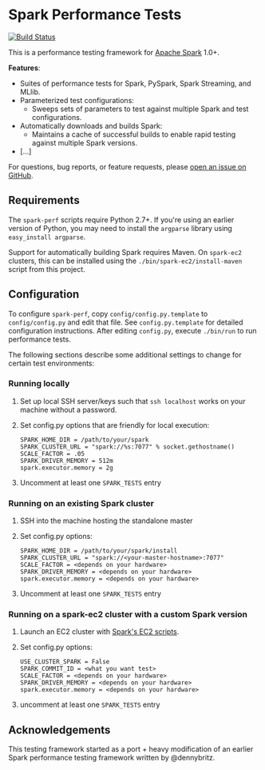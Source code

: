 # Spark Performance Tests

[![Build Status](https://travis-ci.org/databricks/spark-perf.svg?branch=master)](https://travis-ci.org/databricks/spark-perf)

This is a performance testing framework for [Apache Spark](http://spark.apache.org) 1.0+.

**Features**:

- Suites of performance tests for Spark, PySpark, Spark Streaming, and MLlib.
- Parameterized test configurations:
   - Sweeps sets of parameters to test against multiple Spark and test configurations.
- Automatically downloads and builds Spark:
   - Maintains a cache of successful builds to enable rapid testing against multiple Spark versions.
- [...]

For questions, bug reports, or feature requests, please [open an issue on GitHub](https://github.com/databricks/spark-perf/issues).

## Requirements

The `spark-perf` scripts require Python 2.7+.  If you're using an earlier version of Python, you may need to install the `argparse` library using `easy_install argparse`.

Support for automatically building Spark requires Maven.  On `spark-ec2` clusters, this can be installed using the `./bin/spark-ec2/install-maven` script from this project.


## Configuration

To configure `spark-perf`, copy `config/config.py.template` to `config/config.py` and edit that file.  See `config.py.template` for detailed configuration instructions.  After editing `config.py`, execute `./bin/run` to run performance tests.

The following sections describe some additional settings to change for certain test environments:

### Running locally

1. Set up local SSH server/keys such that `ssh localhost` works on your machine without a password.
2. Set config.py options that are friendly for local execution:

   ```
   SPARK_HOME_DIR = /path/to/your/spark
   SPARK_CLUSTER_URL = "spark://%s:7077" % socket.gethostname()
   SCALE_FACTOR = .05
   SPARK_DRIVER_MEMORY = 512m
   spark.executor.memory = 2g
   ```
3. Uncomment at least one `SPARK_TESTS` entry

### Running on an existing Spark cluster
1. SSH into the machine hosting the standalone master
2. Set config.py options:

   ```
   SPARK_HOME_DIR = /path/to/your/spark/install
   SPARK_CLUSTER_URL = "spark://<your-master-hostname>:7077"
   SCALE_FACTOR = <depends on your hardware>
   SPARK_DRIVER_MEMORY = <depends on your hardware>
   spark.executor.memory = <depends on your hardware>
   ```
3. Uncomment at least one `SPARK_TESTS` entry

### Running on a spark-ec2 cluster with a custom Spark version
1. Launch an EC2 cluster with [Spark's EC2 scripts](https://spark.apache.org/docs/latest/ec2-scripts.html).
2. Set config.py options:

   ```
   USE_CLUSTER_SPARK = False
   SPARK_COMMIT_ID = <what you want test>
   SCALE_FACTOR = <depends on your hardware>
   SPARK_DRIVER_MEMORY = <depends on your hardware>
   spark.executor.memory = <depends on your hardware>
   ```
3. uncomment at least one `SPARK_TESTS` entry


## Acknowledgements

This testing framework started as a port + heavy modification of an earlier Spark performance testing framework written by @dennybritz.
